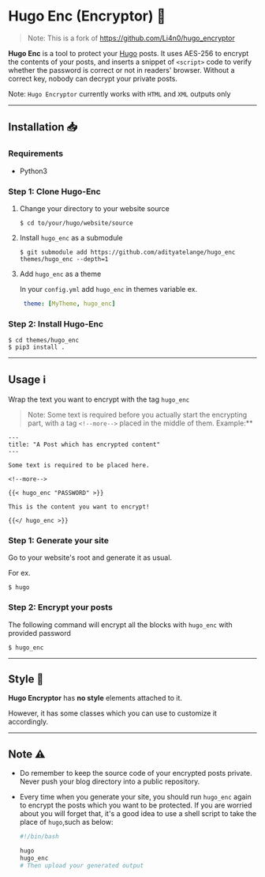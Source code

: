 # Hugo Enc (Encryptor) 🔏

> Note: This is a fork of https://github.com/Li4n0/hugo_encryptor

**Hugo Enc** is a tool to protect your [Hugo](https://gohugo.io) posts. It uses AES-256 to encrypt the contents of your posts, and inserts a snippet of `<script>` code to verify whether the password is correct or not in readers' browser. Without a correct key, nobody can decrypt your private posts.

Note: `Hugo Encryptor` currently works with `HTML` and `XML` outputs only

---

## Installation 📥

### Requirements

- Python3
### Step 1: Clone Hugo-Enc

1. Change your directory to your website source

    ```shell
    $ cd to/your/hugo/website/source
    ```

2. Install `hugo_enc` as a submodule

    ```shell
    $ git submodule add https://github.com/adityatelange/hugo_enc themes/hugo_enc --depth=1
    ```

3. Add `hugo_enc` as a theme

    In your `config.yml` add `hugo_enc` in themes variable ex.

    ```yml
     theme: [MyTheme, hugo_enc]
    ```

### Step 2: Install Hugo-Enc


```shell
$ cd themes/hugo_enc
$ pip3 install .
```

---

## Usage ℹ️

Wrap the text you want to encrypt with the tag `hugo_enc`

> Note: Some text is required before you actually start the encrypting part, with a tag `<!--more-->` placed in the middle of them. Example:**

```
---
title: "A Post which has encrypted content"
---

Some text is required to be placed here.

<!--more-->

{{< hugo_enc "PASSWORD" >}}

This is the content you want to encrypt!

{{</ hugo_enc >}}

```

### Step 1: Generate your site

Go to your website's root and generate it as usual.

For ex.

```shell
$ hugo
```

### Step 2: Encrypt your posts

The following command will encrypt all the blocks with `hugo_enc` with provided password

```shell
$ hugo_enc
```


---

## Style 🎀

**Hugo Encryptor** has **no style** elements attached to it.

However, it has some classes which you can use to customize it accordingly.


---

## Note ⚠️

- Do remember to keep the source code of your encrypted posts private. Never push your blog directory into a public repository.

- Every time when you generate your site, you should run `hugo_enc` again to encrypt the posts which you want to be protected. If you are worried about you will forget that, it's a good idea to use a shell script to take the place of `hugo`,such as below:

    ```bash
    #!/bin/bash

    hugo
    hugo_enc
    # Then upload your generated output
    ```
